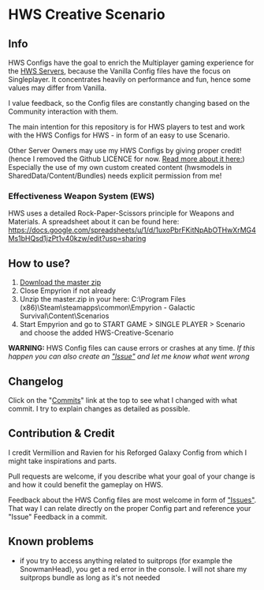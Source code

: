 # HWS Creative Scenario

## Info

HWS Configs have the goal to enrich the Multiplayer gaming experience for the [HWS Servers](https://empyrion-homeworld.net), because the Vanilla Config files have the focus on Singleplayer. 
It concentrates heavily on performance and fun, hence some values may differ from Vanilla.

I value feedback, so the Config files are constantly changing based on the Community interaction with them.

The main intention for this repository is for HWS players to test and work with the HWS Configs for HWS - in form of an easy to use Scenario.

Other Server Owners may use my HWS Configs by giving proper credit! (hence I removed the Github LICENCE for now. [Read more about it here:](https://choosealicense.com/no-permission/))
Especially the use of my own custom created content (hwsmodels in SharedData/Content/Bundles) needs explicit permission from me!

### Effectiveness Weapon System (EWS)

HWS uses a detailed Rock-Paper-Scissors principle for Weapons and Materials. A spreadsheet about it can be found here:
https://docs.google.com/spreadsheets/u/1/d/1uxoPbrFKitNpAbOTHwXrMG4Ms1bHQsd1jzPt1v40kzw/edit?usp=sharing

## How to use?

1. [Download the master zip](https://github.com/B-iggy/HWS-Creative-Scenario/archive/master.zip)
2. Close Empyrion if not already
3. Unzip the master.zip in your here: C:\Program Files (x86)\Steam\steamapps\common\Empyrion - Galactic Survival\Content\Scenarios
4. Start Empyrion and go to START GAME > SINGLE PLAYER > Scenario and choose the added HWS-Creative-Scenario

**WARNING:** HWS Config files can cause errors or crashes at any time.
*If this happen you can also create an ["Issue"](https://github.com/B-iggy/HWS-Creative-Scenario/issues) and let me know what went wrong*

## Changelog

Click on the "[Commits](https://github.com/B-iggy/HWS-Creative-Scenario/commits/master)" link at the top to see what I changed with what commit. I try to explain changes as detailed as possible.

## Contribution & Credit

I credit Vermillion and Ravien for his Reforged Galaxy Config from which I might take inspirations and parts.

Pull requests are welcome, if you describe what your goal of your change is and how it could benefit the gameplay on HWS.

Feedback about the HWS Config files are most welcome in form of ["Issues"](https://github.com/B-iggy/HWS-Creative-Scenario/issues). That way I can relate directly on the proper Config part and reference your "Issue" Feedback in a commit.

## Known problems

* if you try to access anything related to suitprops (for example the SnowmanHead), you get a red error in the console. I will not share my suitprops bundle as long as it's not needed
